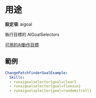 用途
======================

**設定項**: aigoal

執行目標的 AIGoalSelectors

[可用的AI動作目標](/Mobs/Custom-AI#ai-goal-selectors)

範例
-------
```yml
ChangePatchfinderGoalExample:
  Skills:
  - runaigoalselector{goal=clear}
  - runaigoalselector{goal=fleesun}
  - runaigoalselector{goal=randomstroll}
```